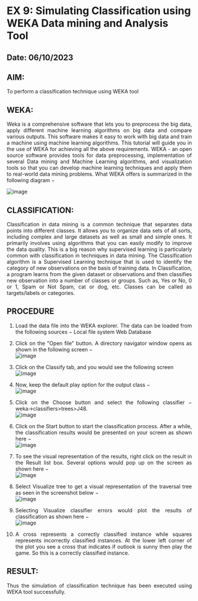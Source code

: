 # EX 9: Simulating Classification using WEKA Data mining and Analysis Tool

## Date: 06/10/2023

## AIM:
To perform a classification technique using WEKA tool
## WEKA:
<div align="justify">
Weka is a comprehensive software that lets you to preprocess the big data, apply different machine learning algorithms on big data and compare various outputs. This software makes it easy to work with big data and train a machine using machine learning algorithms. This tutorial will guide you in the use of WEKA for achieving all the above requirements.
WEKA - an open source software provides tools for data preprocessing, implementation of several Data mining and Machine Learning algorithms, and visualization tools so that you can develop machine learning techniques and apply them to real-world data mining problems. What WEKA offers is summarized in the following diagram −

![image](https://github.com/SAILESHKUMAR33/EX-9-Simulating-Classification-using-WEKA-Tool/assets/113497410/afcd7e24-ae88-4065-9954-c32a19d505ad)
   
## CLASSIFICATION:
<div align="justify">
Classification in data mining is a common technique that separates data points into different classes. It allows you to organize data sets of all sorts, including complex and large datasets as well as small and simple ones. It primarily involves using algorithms that you can easily modify to improve the data quality. This is a big reason why supervised learning is particularly common with classification in techniques in data mining. The Classification algorithm is a Supervised Learning technique that is used to identify the category of new observations on the basis of training data. In Classification, a program learns from the given dataset or observations and then classifies new observation into a number of classes or groups. Such as, Yes or No, 0 or 1, Spam or Not Spam, cat or dog, etc. Classes can be called as targets/labels or categories.<br>
  
## PROCEDURE
1. Load the data file into the WEKA explorer. The data can be loaded from the following sources −
   Local file system
   Web
   Database
2. Click on the "Open file" button. A directory navigator window opens as shown in the following screen − <br>
![image](https://github.com/SAILESHKUMAR33/EX-9-Simulating-Classification-using-WEKA-Tool/assets/113497410/b14c6ed0-ebfe-485f-ba88-379cd7efcd09)

3. Click on the Classify tab, and you would see the following screen <br>
![image](https://github.com/SAILESHKUMAR33/EX-9-Simulating-Classification-using-WEKA-Tool/assets/113497410/b1541f22-ebf7-440c-912a-6501fadd0f75)

4. Now, keep the default play option for the output class −<br>
![image](https://github.com/SAILESHKUMAR33/EX-9-Simulating-Classification-using-WEKA-Tool/assets/113497410/44a53b69-4be5-4ecb-bf6a-a8bcc476d35a)

5. Click on the Choose button and select the following classifier − weka→classifiers>trees>J48. <br>
![image](https://github.com/SAILESHKUMAR33/EX-9-Simulating-Classification-using-WEKA-Tool/assets/113497410/2ae731b8-aa45-43e2-bd83-4a0514e2e3d6)

6. Click on the Start button to start the classification process. After a while, the classification results would be presented on your screen as shown here −<br>
![image](https://github.com/SAILESHKUMAR33/EX-9-Simulating-Classification-using-WEKA-Tool/assets/113497410/023375cd-87ee-4bb8-ae86-a84c70d75e0d)

7. To see the visual representation of the results, right click on the result in the Result list box. Several options would pop up on the screen as shown here −<br>
![image](https://github.com/SAILESHKUMAR33/EX-9-Simulating-Classification-using-WEKA-Tool/assets/113497410/2efafe82-60cf-45eb-9bb4-3266f06a345d)

8. Select Visualize tree to get a visual representation of the traversal tree as seen in the screenshot below −<br>
![image](https://github.com/SAILESHKUMAR33/EX-9-Simulating-Classification-using-WEKA-Tool/assets/113497410/94c41453-cee4-4422-9ac5-13a519ab0b48)

9. Selecting Visualize classifier errors would plot the results of classification as shown here −<br>
![image](https://github.com/SAILESHKUMAR33/EX-9-Simulating-Classification-using-WEKA-Tool/assets/113497410/fafc4049-4cac-4078-81fc-7f8666b4ca86)

10. A cross represents a correctly classified instance while squares represents incorrectly classified instances. At the lower left corner of the plot you see a cross that indicates if outlook is sunny then play the game. So this is a correctly classified instance.<br>

## RESULT:
Thus the simulation of classification technique has been executed using WEKA tool successfully.

